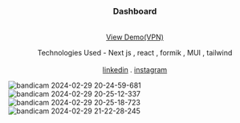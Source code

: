 

<div align="center">

  <h3 align="center" >Dashboard</h3>

  <p align="center">
    <br />
    <a href="https://dashboard-navy-mu.vercel.app/">View Demo(VPN)</a>
      <p>Technologies Used - Next js , react , formik , MUI , tailwind
        <br/>
        <br/>
    <a href="https://www.linkedin.com/in/marjanmokhtari">linkedin</a>
    .
    <a href="https://www.instagram.com/marjanmokhtari.web">instagram</a>
  </p>
</div>

![bandicam 2024-02-29 20-24-59-681](https://github.com/marjanmokhtari/dashboard/assets/143844652/5221db75-01dd-4066-ab3c-2ad305297e97)
![bandicam 2024-02-29 20-25-12-337](https://github.com/marjanmokhtari/dashboard/assets/143844652/0aa3e928-f025-4587-bb2f-7a655d0f41d1)
![bandicam 2024-02-29 20-25-18-723](https://github.com/marjanmokhtari/dashboard/assets/143844652/88612b19-09ff-4e41-bbea-0d5f4cc368b2)
![bandicam 2024-02-29 21-22-28-245](https://github.com/marjanmokhtari/dashboard/assets/143844652/45f675fc-daaf-4326-abe2-65e3c9dd1a34)

